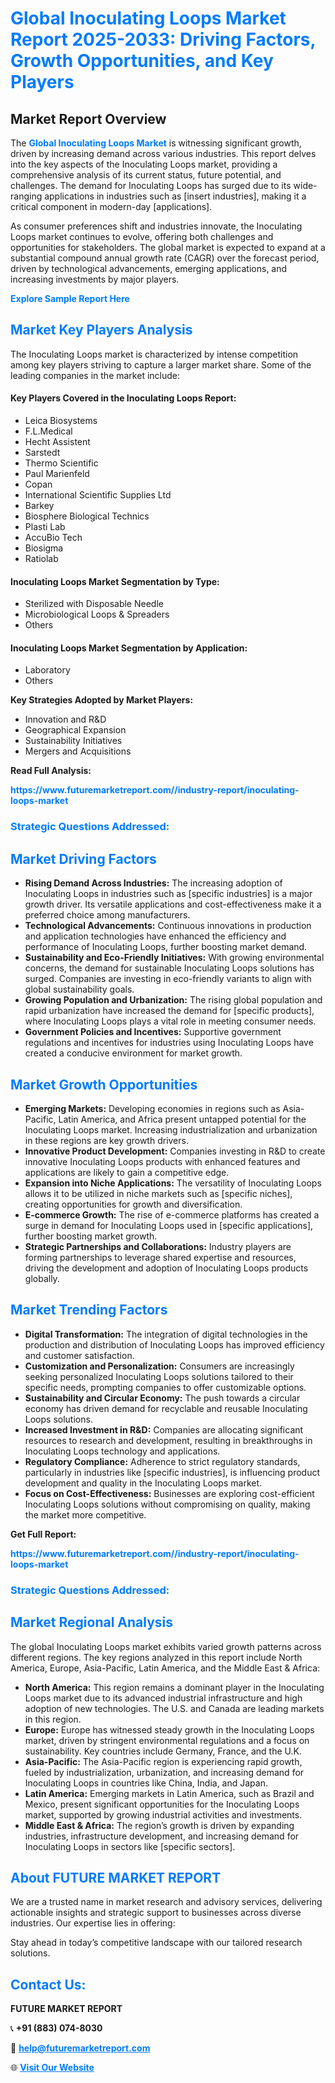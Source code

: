 <h1 style="color: #007BFF;">Global Inoculating Loops Market Report 2025-2033: Driving Factors, Growth Opportunities, and Key Players</h1>

<section id="overview">
<h2>Market Report Overview</h2>
<p>The <a href="https://www.futuremarketreport.com//industry-report/inoculating-loops-market" style="color: #007BFF; text-decoration: none;"><strong>Global Inoculating Loops Market</strong></a> is witnessing significant growth, driven by increasing demand across various industries. This report delves into the key aspects of the Inoculating Loops market, providing a comprehensive analysis of its current status, future potential, and challenges. The demand for Inoculating Loops has surged due to its wide-ranging applications in industries such as [insert industries], making it a critical component in modern-day [applications].</p>
<p>As consumer preferences shift and industries innovate, the Inoculating Loops market continues to evolve, offering both challenges and opportunities for stakeholders. The global market is expected to expand at a substantial compound annual growth rate (CAGR) over the forecast period, driven by technological advancements, emerging applications, and increasing investments by major players.</p>
</section>

<section id="overview">
<p><a href="https://www.futuremarketreport.com//request-sample/reportId=56545" style="color: #007BFF; text-decoration: none;"><strong>Explore Sample Report Here</strong></a></p>
</section>

<section id="key-players">
<h2 style="color: #007BFF;">Market Key Players Analysis</h2>
<p>The Inoculating Loops market is characterized by intense competition among key players striving to capture a larger market share. Some of the leading companies in the market include:</p>
<h4>Key Players Covered in the Inoculating Loops Report:</h4>
<ul><li>Leica Biosystems</li><li>F.L.Medical</li><li>Hecht Assistent</li><li>Sarstedt</li><li>Thermo Scientific</li><li>Paul Marienfeld</li><li>Copan</li><li>International Scientific Supplies Ltd</li><li>Barkey</li><li>Biosphere Biological Technics</li><li>Plasti Lab</li><li>AccuBio Tech</li><li>Biosigma</li><li>Ratiolab</li></ul>
<h4>Inoculating Loops Market Segmentation by Type:</h4>
<ul><li>Sterilized with Disposable Needle</li><li>Microbiological Loops &amp; Spreaders</li><li>Others</li></ul>

<h4>Inoculating Loops Market Segmentation by Application:</h4>
<ul><li>Laboratory</li><li>Others</li></ul>
<p><strong>Key Strategies Adopted by Market Players:</strong></p>
<ul>
<li>Innovation and R&D</li>
<li>Geographical Expansion</li>
<li>Sustainability Initiatives</li>
<li>Mergers and Acquisitions</li>
</ul>
</section>

<section>
<p><strong>Read Full Analysis: </strong></p><a href="https://www.futuremarketreport.com//industry-report/inoculating-loops-market" style="color: #007BFF; text-decoration: none;"><strong>https://www.futuremarketreport.com//industry-report/inoculating-loops-market</strong></a>
<h3 style="color: #007BFF;">Strategic Questions Addressed:</h3>
</section>

<section id="driving-factors">
<h2 style="color: #007BFF;">Market Driving Factors</h2>
<ul>
<li><strong>Rising Demand Across Industries:</strong> The increasing adoption of Inoculating Loops in industries such as [specific industries] is a major growth driver. Its versatile applications and cost-effectiveness make it a preferred choice among manufacturers.</li>
<li><strong>Technological Advancements:</strong> Continuous innovations in production and application technologies have enhanced the efficiency and performance of Inoculating Loops, further boosting market demand.</li>
<li><strong>Sustainability and Eco-Friendly Initiatives:</strong> With growing environmental concerns, the demand for sustainable Inoculating Loops solutions has surged. Companies are investing in eco-friendly variants to align with global sustainability goals.</li>
<li><strong>Growing Population and Urbanization:</strong> The rising global population and rapid urbanization have increased the demand for [specific products], where Inoculating Loops plays a vital role in meeting consumer needs.</li>
<li><strong>Government Policies and Incentives:</strong> Supportive government regulations and incentives for industries using Inoculating Loops have created a conducive environment for market growth.</li>
</ul>
</section>

<section id="growth-opportunities">
<h2 style="color: #007BFF;">Market Growth Opportunities</h2>
<ul>
<li><strong>Emerging Markets:</strong> Developing economies in regions such as Asia-Pacific, Latin America, and Africa present untapped potential for the Inoculating Loops market. Increasing industrialization and urbanization in these regions are key growth drivers.</li>
<li><strong>Innovative Product Development:</strong> Companies investing in R&D to create innovative Inoculating Loops products with enhanced features and applications are likely to gain a competitive edge.</li>
<li><strong>Expansion into Niche Applications:</strong> The versatility of Inoculating Loops allows it to be utilized in niche markets such as [specific niches], creating opportunities for growth and diversification.</li>
<li><strong>E-commerce Growth:</strong> The rise of e-commerce platforms has created a surge in demand for Inoculating Loops used in [specific applications], further boosting market growth.</li>
<li><strong>Strategic Partnerships and Collaborations:</strong> Industry players are forming partnerships to leverage shared expertise and resources, driving the development and adoption of Inoculating Loops products globally.</li>
</ul>
</section>

<section id="trending-factors">
<h2 style="color: #007BFF;">Market Trending Factors</h2>
<ul>
<li><strong>Digital Transformation:</strong> The integration of digital technologies in the production and distribution of Inoculating Loops has improved efficiency and customer satisfaction.</li>
<li><strong>Customization and Personalization:</strong> Consumers are increasingly seeking personalized Inoculating Loops solutions tailored to their specific needs, prompting companies to offer customizable options.</li>
<li><strong>Sustainability and Circular Economy:</strong> The push towards a circular economy has driven demand for recyclable and reusable Inoculating Loops solutions.</li>
<li><strong>Increased Investment in R&D:</strong> Companies are allocating significant resources to research and development, resulting in breakthroughs in Inoculating Loops technology and applications.</li>
<li><strong>Regulatory Compliance:</strong> Adherence to strict regulatory standards, particularly in industries like [specific industries], is influencing product development and quality in the Inoculating Loops market.</li>
<li><strong>Focus on Cost-Effectiveness:</strong> Businesses are exploring cost-efficient Inoculating Loops solutions without compromising on quality, making the market more competitive.</li>
</ul>
</section>

<section>
<p><strong>Get Full Report: </strong></p><a href="https://www.futuremarketreport.com//industry-report/inoculating-loops-market" style="color: #007BFF; text-decoration: none;"><strong>https://www.futuremarketreport.com//industry-report/inoculating-loops-market</strong></a>
<h3 style="color: #007BFF;">Strategic Questions Addressed:</h3>
</section>


<section id="regional-analysis">
<h2 style="color: #007BFF;">Market Regional Analysis</h2>
<p>The global Inoculating Loops market exhibits varied growth patterns across different regions. The key regions analyzed in this report include North America, Europe, Asia-Pacific, Latin America, and the Middle East & Africa:</p>
<ul>
<li><strong>North America:</strong> This region remains a dominant player in the Inoculating Loops market due to its advanced industrial infrastructure and high adoption of new technologies. The U.S. and Canada are leading markets in this region.</li>
<li><strong>Europe:</strong> Europe has witnessed steady growth in the Inoculating Loops market, driven by stringent environmental regulations and a focus on sustainability. Key countries include Germany, France, and the U.K.</li>
<li><strong>Asia-Pacific:</strong> The Asia-Pacific region is experiencing rapid growth, fueled by industrialization, urbanization, and increasing demand for Inoculating Loops in countries like China, India, and Japan.</li>
<li><strong>Latin America:</strong> Emerging markets in Latin America, such as Brazil and Mexico, present significant opportunities for the Inoculating Loops market, supported by growing industrial activities and investments.</li>
<li><strong>Middle East & Africa:</strong> The region’s growth is driven by expanding industries, infrastructure development, and increasing demand for Inoculating Loops in sectors like [specific sectors].</li>
</ul>
</section>

<footer>
<h2 style="color: #007BFF;">About FUTURE MARKET REPORT</h2>
<p>We are a trusted name in market research and advisory services, delivering actionable insights and strategic support to businesses across diverse industries. Our expertise lies in offering:</p>

<p>Stay ahead in today’s competitive landscape with our tailored research solutions.</p>

<h2 style="color: #007BFF;">Contact Us:</h2>
<p><strong>FUTURE MARKET REPORT</strong></p>
<p>📞 <strong>+91 (883) 074-8030</strong></p>
<p>📧 <strong><a href="mailto:help@futuremarketreport.com" style="color: #007BFF;">help@futuremarketreport.com</a></strong></p>
<p>🌐 <strong><a href="https://www.futuremarketreport.com/" style="color: #007BFF;">Visit Our Website</a></strong></p>
</footer>